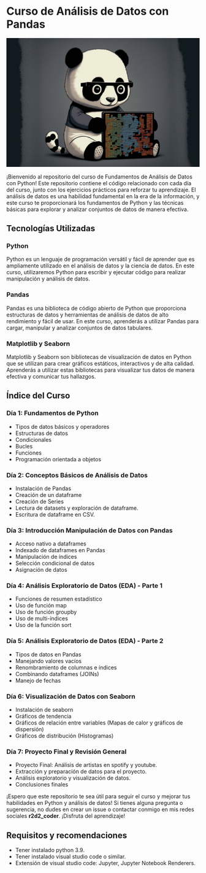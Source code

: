 # Curso de Análisis de Datos con Pandas 

![Alt text](imgs/foto-dia-02.png/ "curso analisis datos python")

¡Bienvenido al repositorio del curso de Fundamentos de Análisis de Datos con Python! Este repositorio contiene el código relacionado con cada día del curso, junto con los ejercicios prácticos para reforzar tu aprendizaje. El análisis de datos es una habilidad fundamental en la era de la información, y este curso te proporcionará los fundamentos de Python y las técnicas básicas para explorar y analizar conjuntos de datos de manera efectiva.

## Tecnologías Utilizadas

### Python
Python es un lenguaje de programación versátil y fácil de aprender que es ampliamente utilizado en el análisis de datos y la ciencia de datos. En este curso, utilizaremos Python para escribir y ejecutar código para realizar manipulación y análisis de datos.

### Pandas
Pandas es una biblioteca de código abierto de Python que proporciona estructuras de datos y herramientas de análisis de datos de alto rendimiento y fácil de usar. En este curso, aprenderás a utilizar Pandas para cargar, manipular y analizar conjuntos de datos tabulares.

### Matplotlib y Seaborn
Matplotlib y Seaborn son bibliotecas de visualización de datos en Python que se utilizan para crear gráficos estáticos, interactivos y de alta calidad. Aprenderás a utilizar estas bibliotecas para visualizar tus datos de manera efectiva y comunicar tus hallazgos.


## Índice del Curso

### Día 1: Fundamentos de Python
- Tipos de datos básicos y operadores
- Estructuras de datos
- Condicionales
- Bucles
- Funciones
- Programación orientada a objetos

### Día 2: Conceptos Básicos de Análisis de Datos
- Instalación de Pandas
- Creación de un dataframe
- Creación de Series
- Lectura de datasets y exploración de dataframe.
- Escritura de dataframe en CSV.

### Día 3: Introducción Manipulación de Datos con Pandas
- Acceso nativo a dataframes
- Indexado de dataframes en Pandas
- Manipulación de índices
- Selección condicional de datos
- Asignación de datos

### Día 4: Análisis Exploratorio de Datos (EDA) - Parte 1
- Funciones de resumen estadístico
- Uso de función map
- Uso de función groupby
- Uso de multi-índices
- Uso de la función sort

### Día 5: Análisis Exploratorio de Datos (EDA) - Parte 2
- Tipos de datos en Pandas
- Manejando valores vacíos
- Renombramiento de columnas e índices
- Combinando dataframes (JOINs)
- Manejo de fechas

### Día 6: Visualización de Datos con Seaborn 
- Instalación de seaborn
- Gráficos de tendencia
- Gráficos de relación entre variables (Mapas de calor y gráficos de dispersión)
- Gráficos de distribución (Histogramas)

### Día 7: Proyecto Final y Revisión General
- Proyecto Final: Análisis de artistas en spotify y youtube.
- Extracción y preparación de datos para el proyecto.
- Análisis exploratorio y visualización de datos.
- Conclusiones finales


¡Espero que este repositorio te sea útil para seguir el curso y mejorar tus habilidades en Python y análisis de datos! Si tienes alguna pregunta o sugerencia, no dudes en crear un issue o contactar conmigo en mis redes sociales **r2d2_coder**. ¡Disfruta del aprendizaje!

## Requisitos y recomendaciones

- Tener instalado python 3.9.
- Tener instalado visual studio code o similar.
- Extensión de visual studio code: Jupyter, Jupyter Notebook Renderers.
